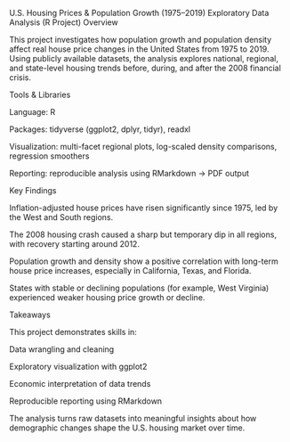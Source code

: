 U.S. Housing Prices & Population Growth (1975–2019)
Exploratory Data Analysis (R Project)
Overview

This project investigates how population growth and population density affect real house price changes in the United States from 1975 to 2019.
Using publicly available datasets, the analysis explores national, regional, and state-level housing trends before, during, and after the 2008 financial crisis.

Tools & Libraries

Language: R

Packages: tidyverse (ggplot2, dplyr, tidyr), readxl

Visualization: multi-facet regional plots, log-scaled density comparisons, regression smoothers

Reporting: reproducible analysis using RMarkdown → PDF output

Key Findings

Inflation-adjusted house prices have risen significantly since 1975, led by the West and South regions.

The 2008 housing crash caused a sharp but temporary dip in all regions, with recovery starting around 2012.

Population growth and density show a positive correlation with long-term house price increases, especially in California, Texas, and Florida.

States with stable or declining populations (for example, West Virginia) experienced weaker housing price growth or decline.

Takeaways

This project demonstrates skills in:

Data wrangling and cleaning

Exploratory visualization with ggplot2

Economic interpretation of data trends

Reproducible reporting using RMarkdown

The analysis turns raw datasets into meaningful insights about how demographic changes shape the U.S. housing market over time.
